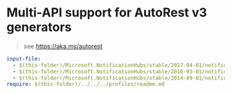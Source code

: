 # Multi-API support for AutoRest v3 generators

> see https://aka.ms/autorest

``` yaml $(enable-multi-api)
input-file:
  - $(this-folder)/Microsoft.NotificationHubs/stable/2017-04-01/notificationhubs.json
  - $(this-folder)/Microsoft.NotificationHubs/stable/2016-03-01/notificationhubs.json
  - $(this-folder)/Microsoft.NotificationHubs/stable/2014-09-01/notificationhubs.json
require: $(this-folder)/../../../profiles/readme.md
```
